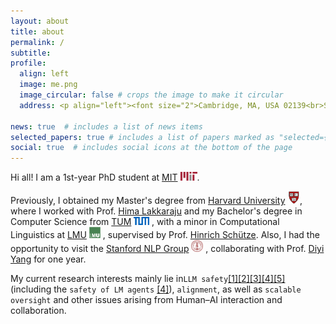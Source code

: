 ```yaml
---
layout: about
title: about
permalink: /
subtitle:
profile:
  align: left
  image: me.png
  image_circular: false # crops the image to make it circular
  address: <p align="left"><font size="2">Cambridge, MA, USA 02139<br>Schwarzman College of Computing, MIT</font></p>

news: true  # includes a list of news items
selected_papers: true # includes a list of papers marked as "selected={true}"
social: true  # includes social icons at the bottom of the page
--- 
```


Hi all! I am a 1st-year PhD student at [MIT](https://www.mit.edu/) <img src="assets/img/MIT.png" alt="mit" height="14px">.

Previously, I obtained my Master's degree from [Harvard University](https://www.harvard.edu/) <img src="assets/img/h.png" alt="h" height="20px">, where I worked with Prof. [Hima Lakkaraju](https://himalakkaraju.github.io/) and my Bachelor's degree in Computer Science from 
[TUM](https://www.tum.de/en/) <img src="assets/img/TUM.png" alt="tum" height="13px"> , with a minor in Computational Linguistics at 
[LMU](https://www.lmu.de/en/) <img src="assets/img/LMU.jpeg" alt="lmu" height="18px"> , supervised by Prof. 
[Hinrich Schütze](https://scholar.google.com/citations?user=qIL9dWUAAAAJ&hl=en). Also, I had the opportunity to visit the 
[Stanford NLP Group](https://nlp.stanford.edu/) <img src="assets/img/Stanford.png" alt="s" height="19px"> , collaborating with Prof.
[Diyi Yang](https://cs.stanford.edu/~diyiy/index.html) for one year.

<!-- My research interests mainly lie in `LLM safety`, including robustness <a href="https://arxiv.org/abs/2305.13406">[1]</a><a href="https://arxiv.org/abs/2311.00915">[2]</a>, fairness <a href="https://arxiv.org/abs/2310.14607">[3]</a>, privacy <a href="https://arxiv.org/abs/2409.00138">[4]</a>, misinformation <a href="https://arxiv.org/abs/2311.09630">[5]</a>, alignment, jailbreaking <a href="">[6]</a>, and, moreover, `safety of LM agents` <a href="https://arxiv.org/abs/2409.00138">[4]</a>. Technically, I have worked on `parameter-efficient adaptation/composition`<a href="https://arxiv.org/abs/2305.13406">[1]</a><a href="https://arxiv.org/abs/2311.00915">[2]</a><a href="https://arxiv.org/abs/2302.14413">[7]</a>  and `ICL`<a href="https://arxiv.org/abs/2310.14607">[3]</a><a href="https://arxiv.org/abs/2202.06133">[8]</a>. -->


My current research interests mainly lie in`LLM safety`<a href="https://arxiv.org/abs/2305.13406">[1]</a><a href="https://arxiv.org/abs/2311.00915">[2]</a><a href="https://arxiv.org/abs/2310.14607">[3]</a><a href="https://arxiv.org/abs/2409.00138">[4]</a><a href="https://arxiv.org/abs/2311.09630">[5]</a> (including the `safety of LM agents` <a href="https://arxiv.org/abs/2409.00138">[4]</a>), `alignment`, as well as `scalable oversight` and other issues arising from Human–AI interaction and collaboration.
